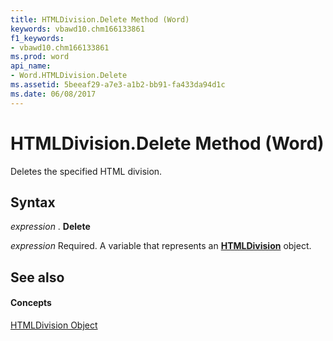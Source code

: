 ```yaml
---
title: HTMLDivision.Delete Method (Word)
keywords: vbawd10.chm166133861
f1_keywords:
- vbawd10.chm166133861
ms.prod: word
api_name:
- Word.HTMLDivision.Delete
ms.assetid: 5beeaf29-a7e3-a1b2-bb91-fa433da94d1c
ms.date: 06/08/2017
---
```



# HTMLDivision.Delete Method (Word)

Deletes the specified HTML division.


## Syntax

 _expression_ . **Delete**

 _expression_ Required. A variable that represents an **[HTMLDivision](htmldivision-object-word.md)** object.


## See also


#### Concepts


[HTMLDivision Object](htmldivision-object-word.md)

